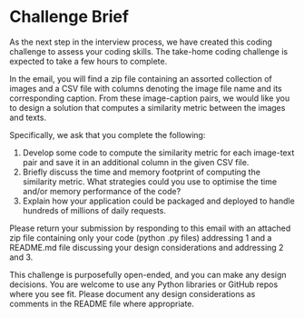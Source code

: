 # Challenge Brief

As the next step in the interview process, we have created this coding challenge to assess your coding skills. The take-home coding challenge is expected to take a few hours to complete.

In the email, you will find a zip file containing an assorted collection of images and a CSV file with columns denoting the image file name and its corresponding caption. From these image-caption pairs, we would like you to design a solution that computes a similarity metric between the images and texts.

Specifically, we ask that you complete the following:

1. Develop some code to compute the similarity metric for each image-text pair and save it in an additional column in the given CSV file.
2. Briefly discuss the time and memory footprint of computing the similarity metric. What strategies could you use to optimise the time and/or memory performance of the code?
3. Explain how your application could be packaged and deployed to handle hundreds of millions of daily requests.

Please return your submission by responding to this email with an attached zip file containing only your code (python .py files) addressing 1 and a README.md file discussing your design considerations and addressing 2 and 3.

This challenge is purposefully open-ended, and you can make any design decisions. You are welcome to use any Python libraries or GitHub repos where you see fit. Please document any design considerations as comments in the README file where appropriate.

